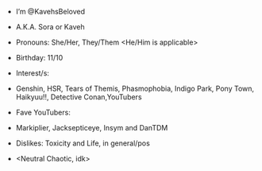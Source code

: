 - I’m @KavehsBeloved
- A.K.A. Sora or Kaveh
- Pronouns: She/Her, They/Them <He/Him is applicable>
- Birthday: 11/10

- Interest/s:
- Genshin, HSR, Tears of Themis, Phasmophobia, Indigo Park, Pony Town, Haikyuu!!, Detective Conan,YouTubers
- Fave YouTubers:
- Markiplier, Jacksepticeye, Insym and DanTDM
- Dislikes: Toxicity and Life, in general/pos
- <Neutral Chaotic, idk>



<!---
KavehsBeloved/KavehsBeloved is a ✨ special ✨ repository because its `README.md` (this file) appears on your GitHub profile.
You can click the Preview link to take a look at your changes.
--->
